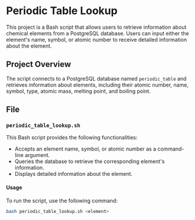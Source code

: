 # Periodic Table Lookup

This project is a Bash script that allows users to retrieve information about chemical elements from a PostgreSQL database. Users can input either the element's name, symbol, or atomic number to receive detailed information about the element.

## Project Overview

The script connects to a PostgreSQL database named `periodic_table` and retrieves information about elements, including their atomic number, name, symbol, type, atomic mass, melting point, and boiling point.

## File

### `periodic_table_lookup.sh`

This Bash script provides the following functionalities:

- Accepts an element name, symbol, or atomic number as a command-line argument.
- Queries the database to retrieve the corresponding element's information.
- Displays detailed information about the element.

#### Usage

To run the script, use the following command:

```bash
bash periodic_table_lookup.sh <element>
